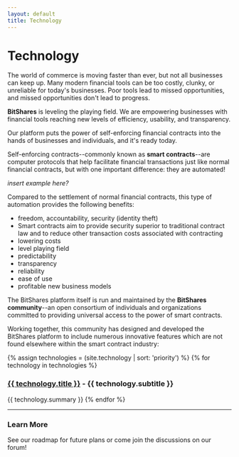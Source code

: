 ```yaml
---
layout: default
title: Technology
---
```


# Technology

The world of commerce is moving faster than ever, but not all businesses can keep up.
Many modern financial tools can be too costly, clunky, or unreliable for today's businesses.
Poor tools lead to missed opportunities, and missed opportunities don't lead to progress.

**BitShares** is leveling the playing field. We are empowering businesses with financial tools reaching
new levels of efficiency, usability, and transparency.

Our platform puts the power of self-enforcing financial contracts into the hands of businesses and individuals, and it's ready today.

Self-enforcing contracts--commonly known as **smart contracts**--are computer protocols that help facilitate financial transactions just like normal
financial contracts, but with one important difference: they are automated!

*insert example here?*

Compared to the settlement of normal financial contracts, this type of automation provides the following benefits:

- freedom, accountability, security (identity theft)
- Smart contracts aim to provide security superior to traditional contract law and to reduce other transaction costs associated with contracting
- lowering costs
- level playing field
- predictability
- transparency
- reliability
- ease of use
- profitable new business models

The BitShares platform itself is run and maintained by the **BitShares community**--an open consortium of individuals and organizations committed to providing universal access to the power of smart contracts.

Working together, this community has designed and developed the BitShares platform to include numerous innovative features which are not found elsewhere within the smart contract industry:

{% assign technologies = (site.technology | sort: 'priority') %}
{% for technology in technologies  %}
### <a href="{{ technology.url }}">{{ technology.title }}</a> - {{ technology.subtitle }}
{{ technology.summary }}
{% endfor %}

--------------

### Learn More
See our roadmap for future plans or come join the discussions on our forum!
